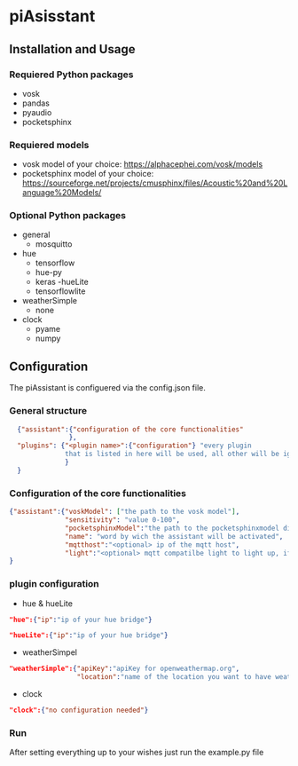 # piAsisstant
## Installation and Usage
### Requiered Python packages
- vosk
- pandas
- pyaudio
- pocketsphinx
### Requiered models
- vosk model of your choice: https://alphacephei.com/vosk/models
- pocketsphinx model of your choice: https://sourceforge.net/projects/cmusphinx/files/Acoustic%20and%20Language%20Models/
### Optional Python packages
- general
  - mosquitto
- hue
  - tensorflow
  - hue-py
  - keras
-hueLite
  - tensorflowlite
- weatherSimple
  - none
- clock
  - pyame
  - numpy
  

## Configuration
The piAssistant is configuered via the config.json file.
### General structure
```json
  {"assistant":{"configuration of the core functionalities"
               },
  "plugins": {"<plugin name>":{"configuration"} "every plugin
              that is listed in here will be used, all other will be ignored"
              }
  }
```
### Configuration of the core functionalities
```json
{"assistant":{"voskModel": ["the path to the vosk model"],   
              "sensitivity": "value 0-100",
              "pocketsphinxModel":"the path to the pocketsphinxmodel directory",
              "name": "word by wich the assistant will be activated",
              "mqtthost":"<optional> ip of the mqtt host",
              "light":"<optional> mqtt compatilbe light to light up, if assistant is active"},
}
```
### plugin configuration
- hue & hueLite
```json
"hue":{"ip":"ip of your hue bridge"}
```
```json
"hueLite":{"ip":"ip of your hue bridge"}
```
- weatherSimpel
```json
"weatherSimple":{"apiKey":"apiKey for openweathermap.org",
                 "location":"name of the location you want to have weather information on"}
```
- clock
```json
"clock":{"no configuration needed"}
```
### Run
After setting everything  up to your wishes just run the example.py file
